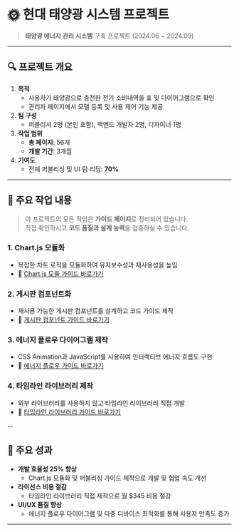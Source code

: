 # 🌞 현대 태양광 시스템 프로젝트  
> **태양광 에너지 관리 시스템** 구축 프로젝트 (2024.06 ~ 2024.09)

---

## 🔍 프로젝트 개요
1. **목적**  
   - 사용자가 태양광으로 충전한 전기 소비내역을 표 및 다이어그램으로 확인  
   - 관리자 페이지에서 모델 등록 및 사용 제어 기능 제공
2. **팀 구성**  
   - 퍼블리셔 2명 (본인 포함), 백엔드 개발자 2명, 디자이너 1명
3. **작업 범위**  
   - **총 페이지**: 56개  
   - **개발 기간**: 3개월  
4. **기여도**  
   - 전체 퍼블리싱 및 UI 팀 리딩: **70%**

---

## 💼 주요 작업 내용
> 이 프로젝트의 모든 작업은 **가이드 페이지**로 정리되어 있습니다.  
> 직접 확인하시고 **코드 품질과 설계 능력**을 검증하실 수 있습니다.  
### 1. **Chart.js 모듈화**  
   - 복잡한 차트 로직을 모듈화하여 유지보수성과 재사용성을 높임  
   - 📎 [Chart.js 모듈 가이드 바로가기](https://anniep8911.github.io/hdsun/guide/guide-stats.html)

### 2. **게시판 컴포넌트화**  
   - 재사용 가능한 게시판 컴포넌트를 설계하고 코드 가이드 제작  
   - 📎 [게시판 컴포넌트 가이드 바로가기](https://anniep8911.github.io/hdsun/guide/guide-stats.html)

### 3. **에너지 플로우 다이어그램 제작**  
   - CSS Animation과 JavaScript를 사용하여 인터랙티브 에너지 흐름도 구현  
   - 📎 [에너지 플로우 가이드 바로가기](https://your-git-link.com/energy-flow)

### 4. **타임라인 라이브러리 제작**  
   - 외부 라이브러리를 사용하지 않고 타임라인 라이브러리 직접 개발  
   - 📎 [타임라인 라이브러리 가이드 바로가기](https://your-git-link.com/timeline-library)

--

## 🎯 주요 성과
- **개발 효율성 25% 향상**  
  - Chart.js 모듈화 및 퍼블리싱 가이드 제작으로 개발 및 협업 속도 개선  
- **라이선스 비용 절감**  
  - 타임라인 라이브러리 직접 제작으로 월 $345 비용 절감  
- **UI/UX 품질 향상**  
  - 에너지 플로우 다이어그램 및 다중 디바이스 최적화를 통해 사용자 만족도 증가

---
